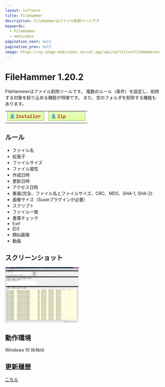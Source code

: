 ```yaml
---
layout: software
title: FileHammer
description: FileHammerはファイル削除ツールです
keywords:
  - FileHammer
  - mebiusbox
pagination_next: null
pagination_prev: null
image: https://og-image-mebiusbox.vercel.app/api/og?title=FileHammer&subtitle=FileHammer%E3%81%AF%E3%83%95%E3%82%A1%E3%82%A4%E3%83%AB%E5%89%8A%E9%99%A4%E3%83%84%E3%83%BC%E3%83%AB%E3%81%A7%E3%81%99
---
```


# FileHammer 1.20.2
FileHammerはファイル削除ツールです。
複数のルール（条件）を設定し、削除する対象を絞り込める機能が特徴です。
また、空のフォルダを削除する機能もあります。

<table class="mbx-dl" cellpadding="0" cellspacing="0" border="0">
	<tr>
		<td>
			<a href="https://github.com/mebiusbox/apps/releases/tag/first" target="_blank" onclick="ga('send','pageview',{'page':'/downloads/FileHammerSetupX64','Title':'FileHammerSetupX64'});">
				<em><img src="/img/download_exe.jpg" /></em>
			</a>
		</td>
		<td>
			<a href="https://github.com/mebiusbox/apps/releases/tag/first" target="_blank" onclick="ga('send','pageview',{'page':'/downloads/FileHammerX64','Title':'FileHammerX64'});">
				<em><img src="/img/download_zip.jpg" /></em>
			</a>
		</td>
	</tr>
</table>

## ルール
* ファイル名
* 拡張子
* ファイルサイズ
* ファイル属性
* 作成日時
* 更新日時
* アクセス日時
* 重複(完全、ファイル名とファイルサイズ、CRC、MD5、SHA-1, SHA-2)
* 画像サイズ（Susieプラグインが必要）
* スクリプト
* ファイル一致
* 書庫チェック
* Exif
* ID3
* 類似画像
* 動画

## スクリーンショット
<div class="mbx-snap">
    <img src="/img/FileHammer_snap01.jpg" width="240" height="180" alt="snap01" border="0" />
	<br class="mbx-clear" />
</div>

## 動作環境
Windows 10 (64bit)

## 更新履歴

[こちら](/docs/software/software_file_hammer_changelogs)
